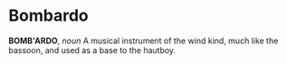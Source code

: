 # Bombardo

**BOMB'ARDO**, _noun_ A musical instrument of the wind kind, much like the bassoon, and used as a base to the hautboy.